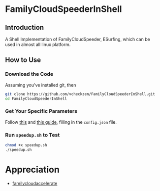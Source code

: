 # FamilyCloudSpeederInShell

## Introduction

A Shell Implementation of FamilyCloudSpeeder, ESurfing, which can be used in almost all linux platform.

## How to Use

### Download the Code

Assuming you've installed git, then

```bash
git clone https://github.com/vcheckzen/FamilyCloudSpeederInShell.git
cd FamilyCloudSpeederInShell
```

### Get Your Specific Parameters

Follow [this](https://github.com/aiyijing/familycloudaccelerate/wiki/%E5%AE%B6%E5%BA%AD%E4%BA%91%E6%89%8B%E6%9C%BA%E7%AB%AF%E6%8A%93%E5%8C%85%E6%96%B9%E6%B3%95) and [this guide](https://github.com/aiyijing/familycloudaccelerate/issues/5), filling in the `config.json` file.

### Run `speedup.sh` to Test

```bash
chmod +x speedup.sh
./speedup.sh
```

# Appreciation

- [familycloudaccelerate](https://github.com/aiyijing/familycloudaccelerate)
